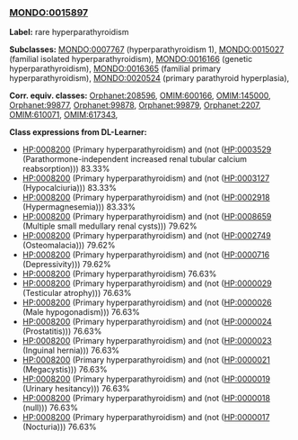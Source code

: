 
### [MONDO:0015897](http://purl.obolibrary.org/obo/MONDO_0015897)
**Label:** rare hyperparathyroidism

**Subclasses:** [MONDO:0007767](http://purl.obolibrary.org/obo/MONDO_0007767) (hyperparathyroidism 1), [MONDO:0015027](http://purl.obolibrary.org/obo/MONDO_0015027) (familial isolated hyperparathyroidism), [MONDO:0016166](http://purl.obolibrary.org/obo/MONDO_0016166) (genetic hyperparathyroidism), [MONDO:0016365](http://purl.obolibrary.org/obo/MONDO_0016365) (familial primary hyperparathyroidism), [MONDO:0020524](http://purl.obolibrary.org/obo/MONDO_0020524) (primary parathyroid hyperplasia), 

**Corr. equiv. classes:** [Orphanet:208596](http://www.orpha.net/ORDO/Orphanet_208596), [OMIM:600166](http://purl.obolibrary.org/obo/OMIM_600166), [OMIM:145000](http://purl.obolibrary.org/obo/OMIM_145000), [Orphanet:99877](http://www.orpha.net/ORDO/Orphanet_99877), [Orphanet:99878](http://www.orpha.net/ORDO/Orphanet_99878), [Orphanet:99879](http://www.orpha.net/ORDO/Orphanet_99879), [Orphanet:2207](http://www.orpha.net/ORDO/Orphanet_2207), [OMIM:610071](http://purl.obolibrary.org/obo/OMIM_610071), [OMIM:617343](http://purl.obolibrary.org/obo/OMIM_617343), 

**Class expressions from DL-Learner:**

- [HP:0008200](http://purl.obolibrary.org/obo/HP_0008200) (Primary hyperparathyroidism) and (not ([HP:0003529](http://purl.obolibrary.org/obo/HP_0003529) (Parathormone-independent increased renal tubular calcium reabsorption))) 83.33%
- [HP:0008200](http://purl.obolibrary.org/obo/HP_0008200) (Primary hyperparathyroidism) and (not ([HP:0003127](http://purl.obolibrary.org/obo/HP_0003127) (Hypocalciuria))) 83.33%
- [HP:0008200](http://purl.obolibrary.org/obo/HP_0008200) (Primary hyperparathyroidism) and (not ([HP:0002918](http://purl.obolibrary.org/obo/HP_0002918) (Hypermagnesemia))) 83.33%
- [HP:0008200](http://purl.obolibrary.org/obo/HP_0008200) (Primary hyperparathyroidism) and (not ([HP:0008659](http://purl.obolibrary.org/obo/HP_0008659) (Multiple small medullary renal cysts))) 79.62%
- [HP:0008200](http://purl.obolibrary.org/obo/HP_0008200) (Primary hyperparathyroidism) and (not ([HP:0002749](http://purl.obolibrary.org/obo/HP_0002749) (Osteomalacia))) 79.62%
- [HP:0008200](http://purl.obolibrary.org/obo/HP_0008200) (Primary hyperparathyroidism) and (not ([HP:0000716](http://purl.obolibrary.org/obo/HP_0000716) (Depressivity))) 79.62%
- [HP:0008200](http://purl.obolibrary.org/obo/HP_0008200) (Primary hyperparathyroidism) 76.63%
- [HP:0008200](http://purl.obolibrary.org/obo/HP_0008200) (Primary hyperparathyroidism) and (not ([HP:0000029](http://purl.obolibrary.org/obo/HP_0000029) (Testicular atrophy))) 76.63%
- [HP:0008200](http://purl.obolibrary.org/obo/HP_0008200) (Primary hyperparathyroidism) and (not ([HP:0000026](http://purl.obolibrary.org/obo/HP_0000026) (Male hypogonadism))) 76.63%
- [HP:0008200](http://purl.obolibrary.org/obo/HP_0008200) (Primary hyperparathyroidism) and (not ([HP:0000024](http://purl.obolibrary.org/obo/HP_0000024) (Prostatitis))) 76.63%
- [HP:0008200](http://purl.obolibrary.org/obo/HP_0008200) (Primary hyperparathyroidism) and (not ([HP:0000023](http://purl.obolibrary.org/obo/HP_0000023) (Inguinal hernia))) 76.63%
- [HP:0008200](http://purl.obolibrary.org/obo/HP_0008200) (Primary hyperparathyroidism) and (not ([HP:0000021](http://purl.obolibrary.org/obo/HP_0000021) (Megacystis))) 76.63%
- [HP:0008200](http://purl.obolibrary.org/obo/HP_0008200) (Primary hyperparathyroidism) and (not ([HP:0000019](http://purl.obolibrary.org/obo/HP_0000019) (Urinary hesitancy))) 76.63%
- [HP:0008200](http://purl.obolibrary.org/obo/HP_0008200) (Primary hyperparathyroidism) and (not ([HP:0000018](http://purl.obolibrary.org/obo/HP_0000018) (null))) 76.63%
- [HP:0008200](http://purl.obolibrary.org/obo/HP_0008200) (Primary hyperparathyroidism) and (not ([HP:0000017](http://purl.obolibrary.org/obo/HP_0000017) (Nocturia))) 76.63%


